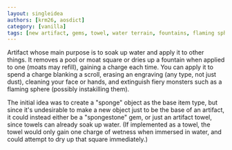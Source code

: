 ```yaml
---
layout: singleidea
authors: [krm26, aosdict]
category: [vanilla]
tags: [new artifact, gems, towel, water terrain, fountains, flaming sphere]
---
```

Artifact whose main purpose is to soak up water and apply it to other things. It
removes a pool or moat square or dries up a fountain when applied to one (moats
may refill), gaining a charge each time. You can apply it to spend a charge
blanking a scroll, erasing an engraving (any type, not just dust), cleaning your
face or hands, and extinguish fiery monsters such as a flaming sphere (possibly
instakilling them).

The initial idea was to create a "sponge" object as the base item type, but
since it's undesirable to make a new object just to be the base of an artifact,
it could instead either be a "spongestone" gem, or just an artifact towel, since
towels can already soak up water. (If implemented as a towel, the towel would
only gain one charge of wetness when immersed in water, and could attempt to dry
up that square immediately.)
